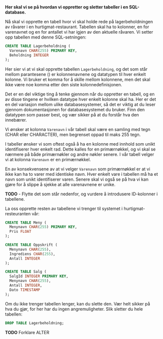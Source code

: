 **Her skal vi se på hvordan vi oppretter og sletter tabeller i en SQL-database.**

Nå skal vi opprette en tabell hvor vi skal holde rede på lagerbeholdningen av råvarer i en hurtigmat-restaurant. Tabellen skal ha to kolonner, en for varenavnet og en for antallet vi har igjen av den aktuelle råvaren. Vi setter opp tabellen med denne SQL-setningen:

```SQL
CREATE TABLE Lagerbeholdning (
  Varenavn CHAR(255) PRIMARY KEY,
  Beholdning INTEGER
);
```

Her sier vi at vi skal opprette tabellen `Lagerbeholdning`, og det som står mellom parantesene () er kolonnenavnene og datatypen til hver enkelt kolonne. Vi bruker et komma for å skille mellom kolonnene, men det skal ikke være noe komma etter den siste kolonnedefinisjonen.

Det er en del viktige ting å tenke gjennom når du oppretter en tabell, og en av disse tingene er hvilken datatype hver enkelt kolonne skal ha. Her er det en del variasjon mellom ulike databasesystemer, så det er viktig at du leser gjennom dokumentasjonen for databasesystemet du bruker. Finn den datatypen som passer best, og vær sikker på at du forstår hva den innebærer.

Vi ønsker at kolonna `Varenavn` i vår tabell skal være en samling med tegn (CHAR eller CHARACTER), men begrenset oppad til maks 255 tegn.

I tabeller ønsker vi som oftest også å ha en kolonne med innhold som unikt identifiserer hver enkelt rad. Dette kalles for en primærnøkkel, og vi skal se nærmere på både primærnøkler og andre nøkler senere. I vår tabell velger vi at kolonna `Varenavn` er en primærnøkkel.

En av konsekvensene av at vi velger `Varenavn` som primærnøkkel er at vi ikke kan ha to varer med identiske navn. Hver enkelt vare i tabellen må ha et navn som unikt identifiserer varen. Senere skal vi også se på hva vi kan gjøre for å slippe å sjekke at alle varenavnene er unike.


**TODO** - Flytte det som står nedenfor, og vurdere å introdusere ID-kolonner i tabellene.

La oss opprette resten av tabellene vi trenger til systemet i hurtigmat-resteuranten vår:
```SQL
CREATE TABLE Meny (
  Menynavn CHAR(255) PRIMARY KEY,
  Pris FLOAT
);
```
```SQL
CREATE TABLE Oppskrift (
  Menynavn CHAR(255),
  Ingrediens CHAR(255),
  Antall INTEGER
);
```
```SQL
CREATE TABLE Salg (
  SalgId INTEGER PRIMARY KEY,
  Menynavn CHAR(255),
  Antall INTEGER,
  Dato TIMESTAMP
);
```

Om du ikke trenger tabellen lenger, kan du slette den. Vær helt sikker på hva du gjør, for her har du ingen angremuligheter. Slik sletter du hele tabellen:
```SQL
DROP TABLE Lagerbeholdning;
```

**TODO** Forklare ALTER